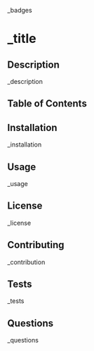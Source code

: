 _badges

# _title

## Description

_description

## Table of Contents

## Installation

_installation

## Usage

_usage

## License

_license

## Contributing

_contribution

## Tests

_tests

## Questions

_questions
